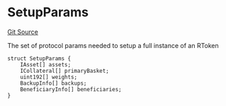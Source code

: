 # SetupParams
[Git Source](https://github.com/larrythecucumber321/protocol/blob/0e60393685a4ae7994ac986273cdfa4cf9c069ed/contracts/interfaces/IFacadeWrite.sol)

The set of protocol params needed to setup a full instance of an RToken


```solidity
struct SetupParams {
    IAsset[] assets;
    ICollateral[] primaryBasket;
    uint192[] weights;
    BackupInfo[] backups;
    BeneficiaryInfo[] beneficiaries;
}
```

